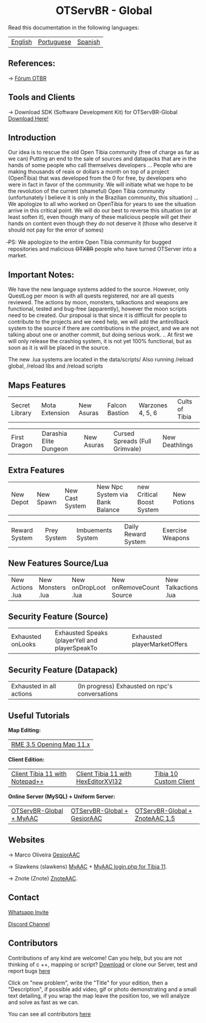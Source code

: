 <h1 align="center">OTServBR - Global</h1>

<caption>Read this documentation in the following languages:</caption>
<table>
    <tbody>
        <tr>
            <td><a href="https://github.com/opentibiabr/OTServBR-Global/blob/master/README.md">English</a></td>
            <td><a href="https://github.com/opentibiabr/OTServBR-Global/blob/master/README-PT.md">Portuguese</a></td>   
            <td><a href="https://github.com/opentibiabr/OTServBR-Global/blob/master/README-ES.md">Spanish</a></td>           
			</tr>
    </tbody>
</table>

<h2>References:</h2>

-> [Fórum OTBR](https://forums.otserv.com.br)

<h2>Tools and Clients</h2>

-> Download SDK (Software Development Kit) for OTServBR-Global [Download Here!](https://gitlab.com/open-tibia-br/otservbr-clients/)

<h2>Introduction</h2>

Our idea is to rescue the old Open Tibia community (free of charge as far as we can)
Putting an end to the sale of sources and datapacks that are in the hands of some people who call themselves developers ...
People who are making thousands of reais or dollars a month on top of a project (OpenTibia) that was developed from the 0 for free, by developers who were in fact in favor of the community.
We will initiate what we hope to be the revolution of the current (shameful) Open Tibia community (unfortunately I believe it is only in the Brazilian community, this situation) ... We apologize to all who worked on OpenTibia for years to see the situation arrive in this critical point. We will do our best to reverse this situation (or at least soften it), even though many of these malicious people will get their hands on content even though they do not deserve it (those who deserve it should not pay for the error of somes)

 ̶PS: We apologize to the entire Open Tibia community for bugged repositories and malicious <strike>OTXBR</strike> people who have turned OTServer into a market.
 
<h2>Important Notes:</h2>

We have the new language systems added to the source. However, only QuestLog per moon is with all quests registered, nor are all quests reviewed.
The actions by moon, monsters, talkactions and weapons are functional, tested and bug-free (apparently), however the moon scripts need to be created. Our proposal is that since it is difficult for people to contribute to the projects and we need help, we will add the antirollback system to the source if there are contributions in the project, and we are not talking about one or another commit, but doing serious work. .. At first we will only release the crashlog system, it is not yet 100% functional, but as soon as it is will be placed in the source.

The new .lua systems are located in the data/scripts/
Also running /reload global, /reload libs and /reload scripts

<h2>Maps Features</h2>
<table>
    <tbody>
        <tr>
          <td>Secret Library</td>           
          <td>Mota Extension</td>
          <td>New Asuras</td>
          <td>Falcon Bastion</td>
          <td>Warzones 4, 5, 6</td>
          <td>Cults of Tibia</td>          
        </tr>
    </tbody>
</table>
<table>
    <tbody>
        <tr>
          <td>First Dragon</td>           
          <td>Darashia Elite Dungeon</td>
          <td>New Asuras</td>
          <td>Cursed Spreads (Full Grimvale)</td>
          <td>New Deathlings</td>          
        </tr>
    </tbody>
</table>

<h2>Extra Features</h2>
<table>
    <tbody>
        <tr>
          <td>New Depot</td>           
          <td>New Spawn</td>
          <td>New Cast System</td>
          <td>New Npc System via Bank Balance</td>
          <td>new Critical Boost System</td>
          <td>New Potions</td>          
        </tr>
    </tbody>
</table>
<table>
    <tbody>
        <tr>
          <td>Reward System</td>
          <td>Prey System</td>
          <td>Imbuements System</td>
          <td>Daily Reward System</td>
          <td>Exercise Weapons</td>
        </tr>
    </tbody>
</table>

<h2>New Features Source/Lua</h2>
<table>
    <tbody>
        <tr>
          <td>New Actions .lua</td>           
          <td>New Monsters .lua</td>
		  <td>New onDropLoot .lua</td> 
		  <td>New onRemoveCount Source</td> 
          <td>New Talkactions .lua</td>
		  <td>New QuestLog .lua</td>
          <td>New Weapons .lua</td>         
        </tr>
    </tbody>
</table>

<h2>Security Feature (Source)</h2>
<table>
    <tbody>
        <tr>
          <td>Exhausted onLooks</td>
          <td>Exhausted Speaks (playerYell and playerSpeakTo</td>
          <td>Exhausted playerMarketOffers</td>
        </tr>
    </tbody>
</table>

<h2>Security Feature (Datapack)</h2>
<table>
    <tbody>
        <tr>
          <td>Exhausted in all actions</td>
          <td>(In progress) Exhausted on npc's conversations</td>
        </tr>
    </tbody>
</table>

<h2><b>Useful Tutorials</b></h2>
<b>Map Editing: </b>
<table>
    <tbody>
        <tr>
		   <td><a href="https://forums.otserv.com.br/index.php?/forums/topic/168190-remeres-map-editor-35-abrindo-mapa-11x/">RME 3.5 Opening Map 11.x</a></td>
        </tr>
    </tbody>
</table>
<b>Client Edition:</b>
<table>
    <tbody>
        <tr>
			<td><a href="https://forums.otserv.com.br/index.php?/forums/topic/167592-cliente-tibia-11-com-notepad/)">Client Tibia 11 with Notepad++</a></td>
			<td><a href="https://forums.otserv.com.br/index.php?/forums/topic/167611-cliente-tibia-11-com-hexeditorxvi32/)">Client Tibia 11 with HexEditorXVI32</a></td>
			<td><a href="https://forums.otserv.com.br/index.php?/forums/topic/167550-compila%C3%A7%C3%A3o-tibia-10-custom-client-desative-a-msg-de-atualiza%C3%A7%C3%A3o-mc-seu-ip/)">Tibia 10 Custom Client</a></td>
        </tr>
    </tbody>
</table>
<b>Online Server (MySQL) + Uniform Server:</b>
<table>
    <tbody>
        <tr>
			<td><a href="https://forums.otserv.com.br/index.php?/forums/topic/167681-mysqlotservbr-global-uniform-server%C2%A0-myaac/">OTServBR-Global + MyAAC</a></td>
			<td><a href="https://forums.otserv.com.br/index.php?/forums/topic/167722-mysqlotservbr-global-uniform-server-gesioraac/">OTServBR-Global + GesiorAAC</a></td>
			<td><a href="https://forums.otserv.com.br/index.php?/forums/topic/167738-mysqlotservbr-global-uniform-server%C2%A0-znoteaac-15/">OTServBR-Global + ZnoteAAC 1.5</a></td>
        </tr>
    </tbody>
</table>

<!--<h2>Steps of Compilation</h2>
Our system can be compiled on a variety of operating systems. We currently provide a wiki with build instructions for the following systems:

<table>    
    <tbody>
        <tr>
          <td><a href="https://gitlab.com/open-tibia-br/otservbr-global">Debian GNU</a></td>
          <td><a href="https://gitlab.com/open-tibia-br/otservbr-global">Ubuntu</a></td>
          <td><a href="https://gitlab.com/open-tibia-br/otservbr-global">Windows</a></td>
          <td><a href="https://gitlab.com/open-tibia-br/otservbr-global">FreeBSD</a></td>
        </tr>
    </tbody>
</table> -->



<h2>Websites</h2>

<!-- -> OTServBR [Gesior](https://gitlab.com/open-tibia-br/otservbr-website). -->

-> Marco Oliveira [GesiorAAC](https://github.com/marcomoa/Gesior-AAC/archive/master.zip)

-> Slawkens (slawkens) [MyAAC](https://github.com/slawkens/myaac/archive/master.zip) + [MyAAC login.php for Tibia 11](https://github.com/slawkens/myaac-tibia11-login/releases/download/v1.3/myaac-tibia11-login-v1.3.zip).

-> Znote (Znote) [ZnoteAAC](https://github.com/Znote/ZnoteAAC/archive/master.zip).

<h2>Contact</h2>

[Whatsapp Invite](https://chat.whatsapp.com/FWca9zJxOnXHlcxyjfwXaQ)

[Discord Channel](https://discord.gg/3NxYnyV)

<h2>Contributors</h2>

Contributions of any kind are welcome! Can you help, but you are not thinking of c ++, mapping or script? [Download](https://github.com/opentibiabr/OTServBR-Global/archive/master.zip) or clone our Server, test and report bugs [here](https://github.com/opentibiabr/OTServBR-Global/issues)

Click on "new problem", write the "Title" for your edition, then a "Description", if possible add video, gif or photo demonstrating and a small text detailing, if you wrap the map leave the position too, we will analyze and solve as fast as we can.

You can see all contributors [here](https://github.com/opentibiabr/OTServBR-Global/graphs/contributors)

